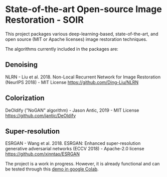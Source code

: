 # State-of-the-art Open-source Image Restoration - SOIR

This project packages various deep-learning-based, state-of-the-art, and open source (MIT or Apache licenses) image restoration techniques.

The algorithms currently included in the packages are:

## Denoising
NLRN - Liu et al. 2018. Non-Local Recurrent Network for Image Restoration (NeurIPS 2018) - MIT License
https://github.com/Ding-Liu/NLRN

## Colorization
DeOldify ("NoGAN" algorithm) - Jason Antic, 2019 - MIT License
https://github.com/jantic/DeOldify

## Super-resolution
ESRGAN - Wang et al. 2018. ESRGAN: Enhanced super-resolution generative adversarial networks (ECCV 2018) - Apache-2.0 license
https://github.com/xinntao/ESRGAN


The project is a work in progress. However, it is already functional and can be tested through this [demo in google Colab](https://colab.research.google.com/drive/1TIksWoyd4L_qR73VoSF6igbKa8AnyKjG).
